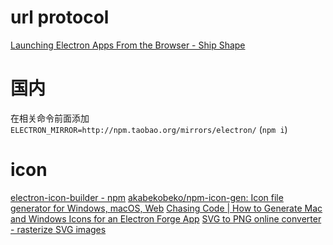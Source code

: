 # url protocol
[Launching Electron Apps From the Browser - Ship Shape](https://shipshape.io/blog/launch-electron-app-from-browser-custom-protocol/)
# 国内
在相关命令前面添加
`ELECTRON_MIRROR=http://npm.taobao.org/mirrors/electron/` (`npm i`)
# icon
[electron-icon-builder - npm](https://www.npmjs.com/package/electron-icon-builder)
[akabekobeko/npm-icon-gen: Icon file generator for Windows, macOS, Web](https://github.com/akabekobeko/npm-icon-gen)
[Chasing Code | How to Generate Mac and Windows Icons for an Electron Forge App](https://chasingcode.dev/blog/electron-generate-mac-windows-app-icons/)
[SVG to PNG online converter - rasterize SVG images](https://ezgif.com/svg-to-png)
